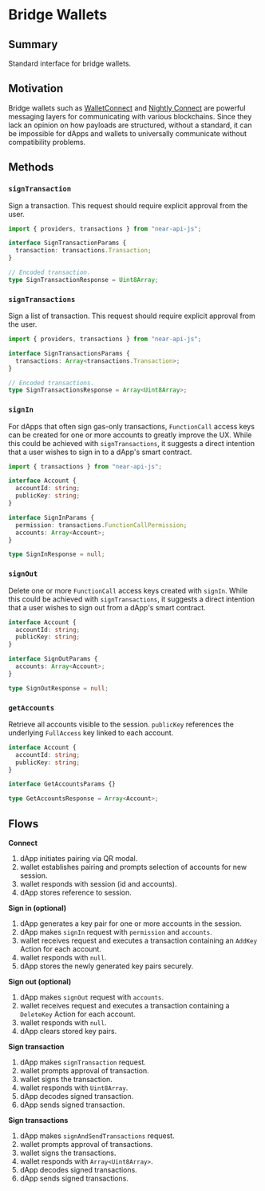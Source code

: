 # Bridge Wallets

## Summary

Standard interface for bridge wallets.

## Motivation

Bridge wallets such as [WalletConnect](https://docs.walletconnect.com/2.0/) and [Nightly Connect](https://connect.nightly.app/) are powerful messaging layers for communicating with various blockchains. Since they lack an opinion on how payloads are structured, without a standard, it can be impossible for dApps and wallets to universally communicate without compatibility problems.

## Methods

### `signTransaction`

Sign a transaction. This request should require explicit approval from the user.

```ts
import { providers, transactions } from "near-api-js";

interface SignTransactionParams {
  transaction: transactions.Transaction;
}

// Encoded transaction.
type SignTransactionResponse = Uint8Array;
```

### `signTransactions`

Sign a list of transaction. This request should require explicit approval from the user.

```ts
import { providers, transactions } from "near-api-js";

interface SignTransactionsParams {
  transactions: Array<transactions.Transaction>;
}

// Encoded transactions.
type SignTransactionsResponse = Array<Uint8Array>;
```

### `signIn`

For dApps that often sign gas-only transactions, `FunctionCall` access keys can be created for one or more accounts to greatly improve the UX. While this could be achieved with `signTransactions`, it suggests a direct intention that a user wishes to sign in to a dApp's smart contract.

```ts
import { transactions } from "near-api-js";

interface Account {
  accountId: string;
  publicKey: string;
}

interface SignInParams {
  permission: transactions.FunctionCallPermission;
  accounts: Array<Account>;
}

type SignInResponse = null;
```

### `signOut`

Delete one or more `FunctionCall` access keys created with `signIn`. While this could be achieved with `signTransactions`, it suggests a direct intention that a user wishes to sign out from a dApp's smart contract.

```ts
interface Account {
  accountId: string;
  publicKey: string;
}

interface SignOutParams {
  accounts: Array<Account>;
}

type SignOutResponse = null;
```

### `getAccounts`

Retrieve all accounts visible to the session. `publicKey` references the underlying `FullAccess` key linked to each account.

```ts
interface Account {
  accountId: string;
  publicKey: string;
}

interface GetAccountsParams {}

type GetAccountsResponse = Array<Account>;
```

## Flows

**Connect**

1. dApp initiates pairing via QR modal.
2. wallet establishes pairing and prompts selection of accounts for new session.
3. wallet responds with session (id and accounts).
4. dApp stores reference to session.

**Sign in (optional)**

1. dApp generates a key pair for one or more accounts in the session.
2. dApp makes `signIn` request with `permission` and `accounts`.
3. wallet receives request and executes a transaction containing an `AddKey` Action for each account.
4. wallet responds with `null`.
5. dApp stores the newly generated key pairs securely.

**Sign out (optional)**

1. dApp makes `signOut` request with `accounts`.
2. wallet receives request and executes a transaction containing a `DeleteKey` Action for each account.
3. wallet responds with `null`.
4. dApp clears stored key pairs.

**Sign transaction**

1. dApp makes `signTransaction` request.
2. wallet prompts approval of transaction.
3. wallet signs the transaction.
4. wallet responds with `Uint8Array`.
5. dApp decodes signed transaction.
6. dApp sends signed transaction.

**Sign transactions**

1. dApp makes `signAndSendTransactions` request.
2. wallet prompts approval of transactions.
3. wallet signs the transactions.
4. wallet responds with `Array<Uint8Array>`.
5. dApp decodes signed transactions.
6. dApp sends signed transactions.
